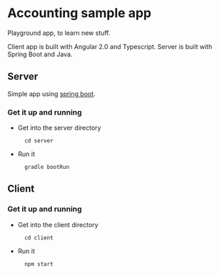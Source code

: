 # Accounting sample app

Playground app, to learn new stuff.

Client app is built with Angular 2.0 and Typescript.
Server is built with Spring Boot and Java.

## Server

Simple app using [spring boot][1].

[1]: http://projects.spring.io/spring-boot/

### Get it up and running

* Get into the server directory

		cd server

* Run it

		gradle bootRun

## Client

### Get it up and running

* Get into the client directory

		cd client

* Run it


		npm start
